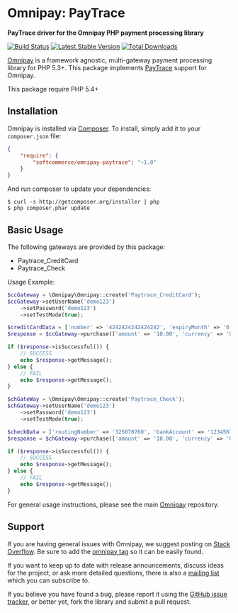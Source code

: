 # Omnipay: PayTrace

**PayTrace driver for the Omnipay PHP payment processing library**

[![Build Status](https://travis-ci.org/iddqdidkfa/omnipay-paytrace.png?branch=master)](https://travis-ci.org/iddqdidkfa/omnipay-paytrace)
[![Latest Stable Version](https://poser.pugx.org/softcommerce/omnipay-paytrace/version.png)](https://packagist.org/packages/softcommerce/omnipay-paytrace)
[![Total Downloads](https://poser.pugx.org/softcommerce/omnipay-paytrace/d/total.png)](https://packagist.org/packages/softcommerce/omnipay-paytrace)

[Omnipay](https://github.com/thephpleague/omnipay) is a framework agnostic, multi-gateway payment
processing library for PHP 5.3+. This package implements [PayTrace](https://www.paytrace.net) support for Omnipay.

This package require PHP 5.4+

## Installation

Omnipay is installed via [Composer](http://getcomposer.org/). To install, simply add it
to your `composer.json` file:

```json
{
    "require": {
        "softcommerce/omnipay-paytrace": "~1.0"
    }
}
```

And run composer to update your dependencies:

    $ curl -s http://getcomposer.org/installer | php
    $ php composer.phar update

## Basic Usage

The following gateways are provided by this package:

* Paytrace_CreditCard
* Paytrace_Check

Usage Example:
```php
$ccGateway = \Omnipay\Omnipay::create('Paytrace_CreditCard');
$ccGateway->setUserName('demo123')
	->setPassword('demo123')
	->setTestMode(true);

$creditCardData = ['number' => '4242424242424242', 'expiryMonth' => '6', 'expiryYear' => '2016', 'cvv' => '123'];
$response = $ccGateway->purchase(['amount' => '10.00', 'currency' => 'USD', 'card' => $creditCardData])->send();

if ($response->isSuccessful()) {
	// SUCCESS
    echo $response->getMessage();
} else {
	// FAIL
    echo $response->getMessage();
}

$chGateWay = \Omnipay\Omnipay::create('Paytrace_Check');
$chGateway->setUserName('demo123')
	->setPassword('demo123')
	->setTestMode(true);

$checkData = ['routingNumber' => '325070760', 'bankAccount' => '1234567890', 'name' => 'John Doe'];
$response = $chGateway->purchase(['amount' => '10.00', 'currency' => 'USD', 'check' => $checkData])->send();

if ($response->isSuccessful()) {
	// SUCCESS
    echo $response->getMessage();
} else {
	// FAIL
    echo $response->getMessage();
}
```


For general usage instructions, please see the main [Omnipay](https://github.com/thephpleague/omnipay)
repository.

## Support

If you are having general issues with Omnipay, we suggest posting on
[Stack Overflow](http://stackoverflow.com/). Be sure to add the
[omnipay tag](http://stackoverflow.com/questions/tagged/omnipay) so it can be easily found.

If you want to keep up to date with release announcements, discuss ideas for the project,
or ask more detailed questions, there is also a [mailing list](https://groups.google.com/forum/#!forum/omnipay) which
you can subscribe to.

If you believe you have found a bug, please report it using the [GitHub issue tracker](https://github.com/iddqdidkfa/omnipay-paytrace/issues),
or better yet, fork the library and submit a pull request.